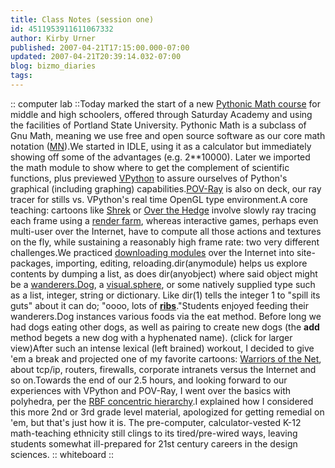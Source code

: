 ```yaml
---
title: Class Notes (session one)
id: 4511953911611067332
author: Kirby Urner
published: 2007-04-21T17:15:00.000-07:00
updated: 2007-04-21T20:39:14.032-07:00
blog: bizmo_diaries
tags: 
---
```


[](https://blogger.googleusercontent.com/img/b/R29vZ2xl/AVvXsEjlrAAjVpGbcU98xWVvKgoN1wuVFcyXmTnC6I_aOvnjMdDR3dWfxPFpsTfr9DNrMPXZNV01xk_fNsCjkC3SbkRqtwXZVSVh_nXvD2ZQXMoL2rZMPeqTS8-oSZuMLyvuBsKoJqzP/s1600-h/computerlab.jpg) :: computer lab ::Today marked the start of a new [Pythonic Math course](http://mathforum.org/kb/thread.jspa?threadID=1561959&tstart=0) for middle and high schoolers, offered through Saturday Academy and using the facilities of Portland State University. Pythonic Math is a subclass of Gnu Math, meaning we use free and open source software as our core math notation ([MN](http://www.cacs.louisiana.edu/~mgr/404/burks/language/apl/camnweb/camn.htm)).We started in IDLE, using it as a calculator but immediately showing off some of the advantages (e.g. 2**10000). Later we imported the math module to show where to get the complement of scientific functions, plus previewed [VPython](http://www.vpython.org/) to assure ourselves of Python's graphical (including graphing) capabilities.[POV-Ray](http://www.povray.org/) is also on deck, our ray tracer for stills vs. VPython's real time OpenGL type environment.A core teaching: cartoons like [Shrek](http://www.imdb.com/title/tt0126029/) or [Over the Hedge](http://mybizmo.blogspot.com/2006/05/over-hedge-movie-review.html) involve slowly ray tracing each frame using a [render farm](http://controlroom.blogspot.com/2006/05/lucky-lab.html), whereas interactive games, perhaps even multi-user over the Internet, have to compute all those actions and textures on the fly, while sustaining a reasonably high frame rate: two very different challenges.We practiced [downloading modules](http://www.4dsolutions.net/ocn/python/) over the Internet into site-packages, importing, editing, reloading.dir(anymodule) helps us explore contents by dumping a list, as does dir(anyobject) where said object might be a [wanderers.Dog](http://www.4dsolutions.net/cgi-bin/py2html.cgi?script=/ocn/python/wanderers.py), a [visual.sphere](http://www.vpython.org/webdoc/visual/sphere.html), or some natively supplied type such as a list, integer, string or dictionary. Like dir(1) tells the integer 1 to "spill its guts" about it can do; "oooo, lots of [__ribs__](http://mybizmo.blogspot.com/2006/08/python-pedagogy.html)."Students enjoyed feeding their wanderers.Dog instances various foods via the eat method. Before long we had dogs eating other dogs, as well as pairing to create new dogs (the __add__ method begets a new dog with a hyphenated name).[](https://blogger.googleusercontent.com/img/b/R29vZ2xl/AVvXsEjl-CIQ-8Y-lqaTgxy6BufKMqDCPwvvr5Tc1GPj8tZVR081y2gllF0ius2jt_-op7ZlLafv-ot4Kb_745tng-1OuYd7gzmY2Bo3t2xN3OG_r0bGasP2KqLyxDu6rx5mslYJ7gYy/s1600-h/dogdialog.png) (click for larger view)After such an intense lexical (left brained) workout, I decided to give 'em a break and projected one of my favorite cartoons: [Warriors of the Net](http://www.warriorsofthe.net/), about tcp/ip, routers, firewalls, corporate intranets versus the Internet and so on.Towards the end of our 2.5 hours, and looking forward to our experiences with VPython and POV-Ray, I went over the basics with polyhedra, per the [RBF concentric hierarchy](http://mybizmo.blogspot.com/2007/04/volume-ratios.html).I explained how I considered this more 2nd or 3rd grade level material, apologized for getting remedial on 'em, but that's just how it is. The pre-computer, calculator-vested K-12 math-teaching ethnicity still clings to its tired/pre-wired ways, leaving students somewhat ill-prepared for 21st century careers in the design sciences.[](https://blogger.googleusercontent.com/img/b/R29vZ2xl/AVvXsEiCDZt36EB3YZx1k-KOHBhOUFVwhuS6TSBTkqyA9zqzTvVO3QJVVIkOGCeRu4A2Bzc8vDlZtOEQ1c0Hs3LBN1D9VVaS-6cVuCruJcR7k0AqJ6vRQR9L7BTDjRdTB7rRqnbN1CS8/s1600-h/whiteboard.jpg) :: whiteboard ::